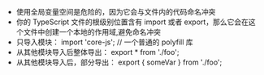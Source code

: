 - 使用全局变量空间是危险的，因为它会与文件内的代码命名冲突
- 你的 TypeScript 文件的根级别位置含有 import 或者 export，那么它会在这个文件中创建一个本地的作用域,避免命名冲突
- 只导入模块：
  import 'core-js'; // 一个普通的 polyfill 库
- 从其他模块导入后整体导出：
  export * from './foo';
- 从其他模块导入后，部分导出：
  export { someVar } from './foo';